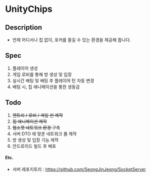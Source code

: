 # UnityChips
## Description
- 언제 어디서나 칩 없이, 포커를 즐길 수 있는 환경을 제공해 줍니다.
## Spec
1. 플레이어 생성
2. 게임 로비를 통해 방 생성 및 입장
3. 실시간 배팅 및 배팅 후 플레이어 턴 자동 변경
4. 배팅 시, 칩 애니메이션을 통한 생동감
## Todo
1. ~~엔트리 / 로비 / 게임 씬 제작~~
2. ~~칩 애니메이션 제작~~
3. ~~웹소켓 네트워크 환경 구축~~
4. 서버 DTO 에 맞춘 네트워크 폼 제작
5. 방 생성 및 입장 기능 제작
6. 안드로이드 빌드 후 배포 

#### Etc.
- 서버 레포지토리 : https://github.com/SeongJinJeong/SocketServer
